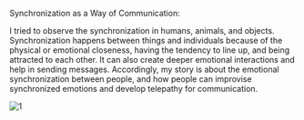 Synchronization as a Way of Communication:

I tried to observe the synchronization in humans, animals, and objects. Synchronization happens between things and individuals because of the physical or emotional closeness, having the tendency to line up, and being attracted to each other. It can also create deeper emotional interactions and help in sending messages.  Accordingly, my story is about the emotional synchronization between people, and how people can improvise synchronized emotions and develop telepathy for communication. 

![1](https://user-images.githubusercontent.com/116266413/198291016-3af01b37-07e3-46d5-b747-745d1c7d7b0c.jpg)
